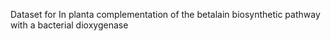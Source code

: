Dataset for In planta complementation of the betalain biosynthetic pathway with a bacterial dioxygenase 
